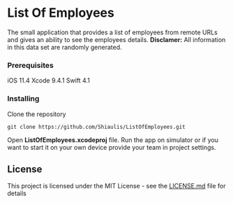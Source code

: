 # List Of Employees

The small application that provides a list of employees from remote URLs and gives an ability to see the employees details.
**Disclamer:** All information in this data set are randomly generated.

### Prerequisites

iOS 11.4
Xcode 9.4.1
Swift 4.1

### Installing

Clone the repository

```
git clone https://github.com/Shiaulis/ListOfEmployees.git
```

Open **ListOfEmployees.xcodeproj** file.
Run the app on simulator or if you want to start it on your own device provide your team in project settings.

## License

This project is licensed under the MIT License - see the [LICENSE.md](LICENSE.md) file for details
